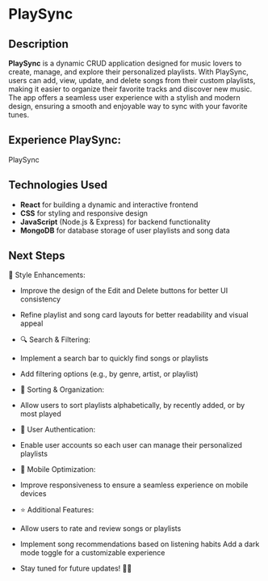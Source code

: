 # PlaySync
## Description
**PlaySync** is a dynamic CRUD application designed for music lovers to create, manage, and explore their personalized playlists. With PlaySync, users can add, view, update, and delete songs from their custom playlists, making it easier to organize their favorite tracks and discover new music. The app offers a seamless user experience with a stylish and modern design, ensuring a smooth and enjoyable way to sync with your favorite tunes.



## Experience PlaySync:
PlaySync

## Technologies Used
* **React** for building a dynamic and interactive frontend
* **CSS** for styling and responsive design
* **JavaScript** (Node.js & Express) for backend functionality
* **MongoDB** for database storage of user playlists and song data

## Next Steps
🎨 Style Enhancements:

* Improve the design of the Edit and Delete buttons for better UI consistency
* Refine playlist and song card layouts for better readability and visual appeal
* 🔍 Search & Filtering:

* Implement a search bar to quickly find songs or playlists
* Add filtering options (e.g., by genre, artist, or playlist)
* 📌 Sorting & Organization:

* Allow users to sort playlists alphabetically, by recently added, or by most played
* 🔐 User Authentication:

* Enable user accounts so each user can manage their personalized playlists
* 📱 Mobile Optimization:

* Improve responsiveness to ensure a seamless experience on mobile devices
* ⭐ Additional Features:

* Allow users to rate and review songs or playlists
* Implement song recommendations based on listening habits
Add a dark mode toggle for a customizable experience
* Stay tuned for future updates! 🚀🎶